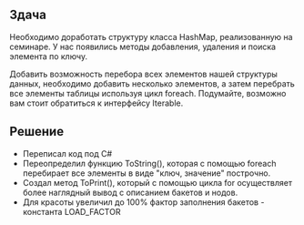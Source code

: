 ## Здача
Необходимо доработать структуру класса HashMap, реализованную на семинаре.
У нас появились методы добавления, удаления и поиска элемента по ключу.

Добавить возможность перебора всех элементов нашей структуры данных, необходимо добавить несколько элементов, а затем перебрать все элементы таблицы используя цикл foreach. Подумайте, возможно вам стоит обратиться к интерфейсу Iterable.

## Решение
- Переписал код под C#
- Переопределил функцию ToString(), которая с помощью foreach перебирает все элементы в виде "ключ, значение" построчно.
- Создал метод ToPrint(), который с помощью цикла for осуществляет более наглядный вывод с описанием бакетов и нодов.
- Для красоты увеличил до 100% фактор заполнения бакетов - константа LOAD_FACTOR